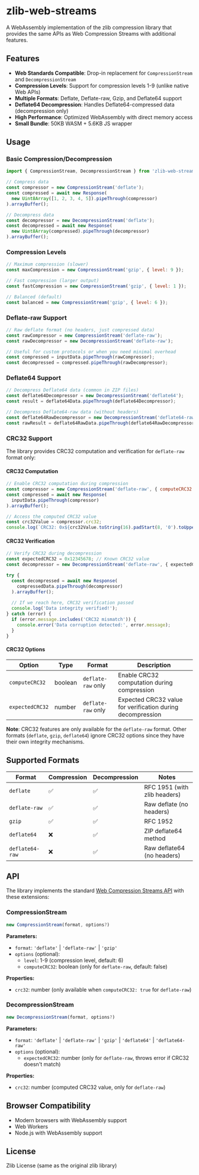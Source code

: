 # zlib-web-streams

A WebAssembly implementation of the zlib compression library that provides the same APIs as Web Compression Streams with additional features.

## Features

- **Web Standards Compatible**: Drop-in replacement for `CompressionStream` and `DecompressionStream`
- **Compression Levels**: Support for compression levels 1-9 (unlike native Web APIs)
- **Multiple Formats**: Deflate, Deflate-raw, Gzip, and Deflate64 support
- **Deflate64 Decompression**: Handles Deflate64-compressed data (decompression only)
- **High Performance**: Optimized WebAssembly with direct memory access
- **Small Bundle**: 50KB WASM + 5.6KB JS wrapper

## Usage

### Basic Compression/Decompression

```javascript
import { CompressionStream, DecompressionStream } from 'zlib-web-streams';

// Compress data
const compressor = new CompressionStream('deflate');
const compressed = await new Response(
  new Uint8Array([1, 2, 3, 4, 5]).pipeThrough(compressor)
).arrayBuffer();

// Decompress data
const decompressor = new DecompressionStream('deflate');
const decompressed = await new Response(
  new Uint8Array(compressed).pipeThrough(decompressor)
).arrayBuffer();
```

### Compression Levels

```javascript
// Maximum compression (slower)
const maxCompression = new CompressionStream('gzip', { level: 9 });

// Fast compression (larger output)
const fastCompression = new CompressionStream('gzip', { level: 1 });

// Balanced (default)
const balanced = new CompressionStream('gzip', { level: 6 });
```

### Deflate-raw Support

```javascript
// Raw deflate format (no headers, just compressed data)
const rawCompressor = new CompressionStream('deflate-raw');
const rawDecompressor = new DecompressionStream('deflate-raw');

// Useful for custom protocols or when you need minimal overhead
const compressed = inputData.pipeThrough(rawCompressor);
const decompressed = compressed.pipeThrough(rawDecompressor);
```

### Deflate64 Support

```javascript
// Decompress Deflate64 data (common in ZIP files)
const deflate64Decompressor = new DecompressionStream('deflate64');
const result = deflate64Data.pipeThrough(deflate64Decompressor);

// Decompress Deflate64-raw data (without headers)
const deflate64RawDecompressor = new DecompressionStream('deflate64-raw');
const rawResult = deflate64RawData.pipeThrough(deflate64RawDecompressor);
```

### CRC32 Support

The library provides CRC32 computation and verification for `deflate-raw` format only:

#### CRC32 Computation

```javascript
// Enable CRC32 computation during compression
const compressor = new CompressionStream('deflate-raw', { computeCRC32: true });
const compressed = await new Response(
  inputData.pipeThrough(compressor)
).arrayBuffer();

// Access the computed CRC32 value
const crc32Value = compressor.crc32;
console.log(`CRC32: 0x${crc32Value.toString(16).padStart(8, '0').toUpperCase()}`);
```

#### CRC32 Verification

```javascript
// Verify CRC32 during decompression
const expectedCRC32 = 0x12345678; // Known CRC32 value
const decompressor = new DecompressionStream('deflate-raw', { expectedCRC32 });

try {
  const decompressed = await new Response(
    compressedData.pipeThrough(decompressor)
  ).arrayBuffer();
  
  // If we reach here, CRC32 verification passed
  console.log('Data integrity verified!');
} catch (error) {
  if (error.message.includes('CRC32 mismatch')) {
    console.error('Data corruption detected:', error.message);
  }
}
```

#### CRC32 Options

| Option | Type | Format | Description |
|--------|------|---------|-------------|
| `computeCRC32` | boolean | `deflate-raw` only | Enable CRC32 computation during compression |
| `expectedCRC32` | number | `deflate-raw` only | Expected CRC32 value for verification during decompression |

**Note**: CRC32 features are only available for the `deflate-raw` format. Other formats (`deflate`, `gzip`, `deflate64`) ignore CRC32 options since they have their own integrity mechanisms.

## Supported Formats

| Format | Compression | Decompression | Notes |
|--------|-------------|---------------|-------|
| `deflate` | ✅ | ✅ | RFC 1951 (with zlib headers) |
| `deflate-raw` | ✅ | ✅ | Raw deflate (no headers) |
| `gzip` | ✅ | ✅ | RFC 1952 |
| `deflate64` | ❌ | ✅ | ZIP deflate64 method |
| `deflate64-raw` | ❌ | ✅ | Raw deflate64 (no headers) |

## API

The library implements the standard [Web Compression Streams API](https://developer.mozilla.org/en-US/docs/Web/API/Compression_Streams_API) with these extensions:

### CompressionStream

```javascript
new CompressionStream(format, options?)
```

**Parameters:**
- `format`: `'deflate'` | `'deflate-raw'` | `'gzip'`
- `options` (optional):
  - `level`: 1-9 (compression level, default: 6)
  - `computeCRC32`: boolean (only for `deflate-raw`, default: false)

**Properties:**
- `crc32`: number (only available when `computeCRC32: true` for `deflate-raw`)

### DecompressionStream

```javascript
new DecompressionStream(format, options?)
```

**Parameters:**
- `format`: `'deflate'` | `'deflate-raw'` | `'gzip'` | `'deflate64'` | `'deflate64-raw'`
- `options` (optional):
  - `expectedCRC32`: number (only for `deflate-raw`, throws error if CRC32 doesn't match)

**Properties:**
- `crc32`: number (computed CRC32 value, only for `deflate-raw`)

## Browser Compatibility

- Modern browsers with WebAssembly support
- Web Workers
- Node.js with WebAssembly support

## License

Zlib License (same as the original zlib library)
